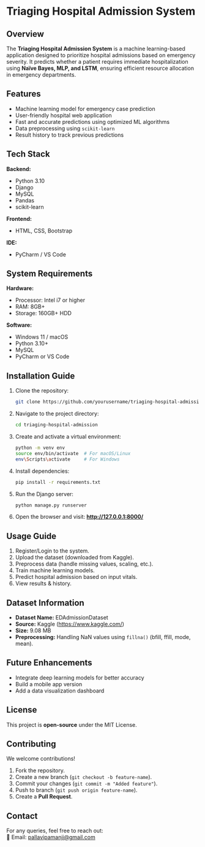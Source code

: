 # Triaging Hospital Admission System  

## Overview  
The **Triaging Hospital Admission System** is a machine learning-based application designed to prioritize hospital admissions based on emergency severity. It predicts whether a patient requires immediate hospitalization using **Naïve Bayes, MLP, and LSTM**, ensuring efficient resource allocation in emergency departments.  

## Features  
- Machine learning model for emergency case prediction  
- User-friendly hospital web application  
- Fast and accurate predictions using optimized ML algorithms  
- Data preprocessing using `scikit-learn`  
- Result history to track previous predictions  

## Tech Stack  

**Backend:**  
- Python 3.10  
- Django  
- MySQL  
- Pandas  
- scikit-learn  

**Frontend:**  
- HTML, CSS, Bootstrap  

**IDE:**  
- PyCharm / VS Code  

## System Requirements  

**Hardware:**  
- Processor: Intel i7 or higher  
- RAM: 8GB+  
- Storage: 160GB+ HDD  

**Software:**  
- Windows 11 / macOS  
- Python 3.10+  
- MySQL  
- PyCharm or VS Code  

## Installation Guide  

1. Clone the repository:  
   ```sh
   git clone https://github.com/yourusername/triaging-hospital-admission.git
   ```  
2. Navigate to the project directory:  
   ```sh
   cd triaging-hospital-admission
   ```  
3. Create and activate a virtual environment:  
   ```sh
   python -m venv env
   source env/bin/activate  # For macOS/Linux
   env\Scripts\activate     # For Windows
   ```  
4. Install dependencies:  
   ```sh
   pip install -r requirements.txt
   ```  
5. Run the Django server:  
   ```sh
   python manage.py runserver
   ```  
6. Open the browser and visit: **http://127.0.0.1:8000/**  

## Usage Guide  

1. Register/Login to the system.  
2. Upload the dataset (downloaded from Kaggle).  
3. Preprocess data (handle missing values, scaling, etc.).  
4. Train machine learning models.  
5. Predict hospital admission based on input vitals.  
6. View results & history.  

## Dataset Information  

- **Dataset Name:** EDAdmissionDataset  
- **Source:** Kaggle (https://www.kaggle.com/)  
- **Size:** 9.08 MB  
- **Preprocessing:** Handling NaN values using `fillna()` (bfill, ffill, mode, mean).  

## Future Enhancements  

- Integrate deep learning models for better accuracy  
- Build a mobile app version  
- Add a data visualization dashboard  

## License  

This project is **open-source** under the MIT License.  

## Contributing  

We welcome contributions!  
1. Fork the repository.  
2. Create a new branch (`git checkout -b feature-name`).  
3. Commit your changes (`git commit -m "Added feature"`).  
4. Push to branch (`git push origin feature-name`).  
5. Create a **Pull Request**.  

## Contact  

For any queries, feel free to reach out:  
📧 Email: pallavipamanji@gmail.com  







